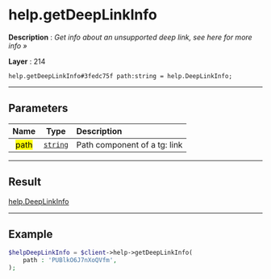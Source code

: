 # help.getDeepLinkInfo

**Description** : *Get info about an unsupported deep link, see here for more info &raquo;*

**Layer** : 214

```tl
help.getDeepLinkInfo#3fedc75f path:string = help.DeepLinkInfo;
```

---

## Parameters

| Name | Type | Description |
| :---: | :---: | :--- |
| <mark>path</mark> | [`string`](type/string) | Path component of a tg: link |

---

## Result

[help.DeepLinkInfo](type/help.DeepLinkInfo)

---

## Example

```php
$helpDeepLinkInfo = $client->help->getDeepLinkInfo(
	path : 'PUBlkO6J7nXoQVfm',
);
```